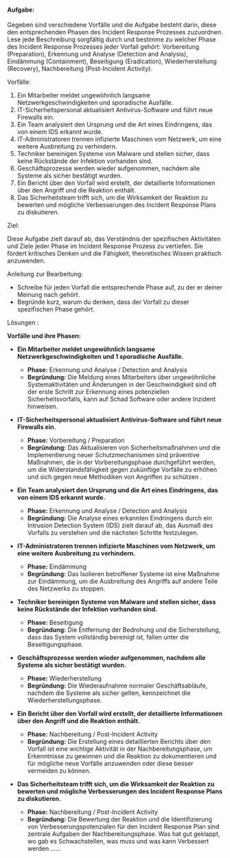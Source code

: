 
#### Aufgabe:

Gegeben sind verschiedene Vorfälle und die Aufgabe besteht darin, diese den entsprechenden Phasen des Incident Response Prozesses zuzuordnen. Lese jede Beschreibung sorgfältig durch und bestimme zu welcher Phase des Incident Response Prozesses jeder Vorfall gehört: Vorbereitung (Preparation), Erkennung und Analyse (Detection and Analysis), Eindämmung (Containment), Beseitigung (Eradication), Wiederherstellung (Recovery), Nachbereitung (Post-Incident Activity).

  

Vorfälle:

1. Ein Mitarbeiter meldet ungewöhnlich langsame Netzwerkgeschwindigkeiten und sporadische Ausfälle.
2. IT-Sicherheitspersonal aktualisiert Antivirus-Software und führt neue Firewalls ein.
3. Ein Team analysiert den Ursprung und die Art eines Eindringens, das von einem IDS erkannt wurde.
4. IT-Administratoren trennen infizierte Maschinen vom Netzwerk, um eine weitere Ausbreitung zu verhindern.
5. Techniker bereinigen Systeme von Malware und stellen sicher, dass keine Rückstände der Infektion vorhanden sind.
6. Geschäftsprozesse werden wieder aufgenommen, nachdem alle Systeme als sicher bestätigt wurden.
7. Ein Bericht über den Vorfall wird erstellt, der detaillierte Informationen über den Angriff und die Reaktion enthält.
8. Das Sicherheitsteam trifft sich, um die Wirksamkeit der Reaktion zu bewerten und mögliche Verbesserungen des Incident Response Plans zu diskutieren.

  

Ziel:

Diese Aufgabe zielt darauf ab, das Verständnis der spezifischen Aktivitäten und Ziele jeder Phase im Incident Response Prozess zu vertiefen. Sie fördert kritisches Denken und die Fähigkeit, theoretisches Wissen praktisch anzuwenden.

  

Anleitung zur Bearbeitung:

- Schreibe für jeden Vorfall die entsprechende Phase auf, zu der er deiner Meinung nach gehört.
- Begründe kurz, warum du denken, dass der Vorfall zu dieser spezifischen Phase gehört.




Lösungen : 




**Vorfälle und ihre Phasen:**

- **Ein Mitarbeiter meldet ungewöhnlich langsame Netzwerkgeschwindigkeiten und 1 sporadische Ausfälle.**  
    
	 - **Phase:** Erkennung und Analyse  /  Detection and Analysis
    - **Begründung:** Die Meldung eines Mitarbeiters über ungewöhnliche Systemaktivitäten und Änderungen in der Geschwindigkeit sind oft der erste Schritt zur Erkennung eines potenziellen Sicherheitsvorfalls, kann auf Schad Software oder andere Inzident hinweisen. 



- **IT-Sicherheitspersonal aktualisiert Antivirus-Software und führt neue Firewalls ein.**
    
    - **Phase:** Vorbereitung  / Preparation
    - **Begründung:** Das Aktualisieren von Sicherheitsmaßnahmen und die Implementierung neuer Schutzmechanismen sind präventive Maßnahmen, die in der Vorbereitungsphase durchgeführt werden, um die Widerstandsfähigkeit gegen zukünftige Vorfälle zu erhöhen und sich gegen neue Methodiken von Angriffen zu schützen .
      
      
      
- **Ein Team analysiert den Ursprung und die Art eines Eindringens, das von einem IDS erkannt wurde.**
    
    - **Phase:** Erkennung und Analyse  / Detection and Analysis
    - **Begründung:** Die Analyse eines erkannten Eindringens durch ein Intrusion Detection System (IDS) zielt darauf ab, das Ausmaß des Vorfalls zu verstehen und die nächsten Schritte festzulegen.
      
      
      
      
      
- **IT-Administratoren trennen infizierte Maschinen vom Netzwerk, um eine weitere Ausbreitung zu verhindern.**
    
    - **Phase:** Eindämmung 
    - **Begründung:** Das Isolieren betroffener Systeme ist eine Maßnahme zur Eindämmung, um die Ausbreitung des Angriffs auf andere Teile des Netzwerks zu stoppen.
      
      
      
      
      
- **Techniker bereinigen Systeme von Malware und stellen sicher, dass keine Rückstände der Infektion vorhanden sind.**
    
    - **Phase:** Beseitigung 
    - **Begründung:** Die Entfernung der Bedrohung und die Sicherstellung, dass das System vollständig bereinigt ist, fallen unter die Beseitigungsphase.
      
      
      
      
      
      
- **Geschäftsprozesse werden wieder aufgenommen, nachdem alle Systeme als sicher bestätigt wurden.**
    
    - **Phase:** Wiederherstellung 
    - **Begründung:** Die Wiederaufnahme normaler Geschäftsabläufe, nachdem die Systeme als sicher gelten, kennzeichnet die Wiederherstellungsphase.
      
      
      
      
      
- **Ein Bericht über den Vorfall wird erstellt, der detaillierte Informationen über den Angriff und die Reaktion enthält.**
    
    - **Phase:** Nachbereitung / Post-Incident Activity
    - **Begründung:** Die Erstellung eines detaillierten Berichts über den Vorfall ist eine wichtige Aktivität in der Nachbereitungsphase, um Erkenntnisse zu gewinnen und die Reaktion zu dokumentieren und für mögliche neue Vorfälle anzuwenden oder diese besser vermeiden zu können.
      
      
      
      
      
- **Das Sicherheitsteam trifft sich, um die Wirksamkeit der Reaktion zu bewerten und mögliche Verbesserungen des Incident Response Plans zu diskutieren.**
    
    - **Phase:** Nachbereitung /  Post-Incident Activity
    - **Begründung:** Die Bewertung der Reaktion und die Identifizierung von Verbesserungspotenzialen für den Incident Response Plan sind zentrale Aufgaben der Nachbereitungsphase. Was hat gut geklappt, wo gab es Schwachstellen, was muss und was kann Verbessert werden ...... 